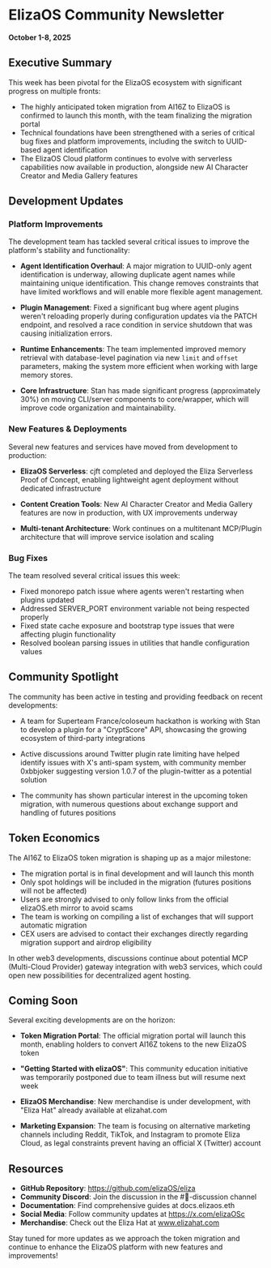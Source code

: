 # ElizaOS Community Newsletter
**October 1-8, 2025**

## Executive Summary

This week has been pivotal for the ElizaOS ecosystem with significant progress on multiple fronts:

- The highly anticipated token migration from AI16Z to ElizaOS is confirmed to launch this month, with the team finalizing the migration portal
- Technical foundations have been strengthened with a series of critical bug fixes and platform improvements, including the switch to UUID-based agent identification
- The ElizaOS Cloud platform continues to evolve with serverless capabilities now available in production, alongside new AI Character Creator and Media Gallery features

## Development Updates

### Platform Improvements

The development team has tackled several critical issues to improve the platform's stability and functionality:

- **Agent Identification Overhaul**: A major migration to UUID-only agent identification is underway, allowing duplicate agent names while maintaining unique identification. This change removes constraints that have limited workflows and will enable more flexible agent management.

- **Plugin Management**: Fixed a significant bug where agent plugins weren't reloading properly during configuration updates via the PATCH endpoint, and resolved a race condition in service shutdown that was causing initialization errors.

- **Runtime Enhancements**: The team implemented improved memory retrieval with database-level pagination via new `limit` and `offset` parameters, making the system more efficient when working with large memory stores.

- **Core Infrastructure**: Stan has made significant progress (approximately 30%) on moving CLI/server components to core/wrapper, which will improve code organization and maintainability.

### New Features & Deployments

Several new features and services have moved from development to production:

- **ElizaOS Serverless**: cjft completed and deployed the Eliza Serverless Proof of Concept, enabling lightweight agent deployment without dedicated infrastructure
  
- **Content Creation Tools**: New AI Character Creator and Media Gallery features are now in production, with UX improvements underway

- **Multi-tenant Architecture**: Work continues on a multitenant MCP/Plugin architecture that will improve service isolation and scaling

### Bug Fixes

The team resolved several critical issues this week:

- Fixed monorepo patch issue where agents weren't restarting when plugins updated
- Addressed SERVER_PORT environment variable not being respected properly
- Fixed state cache exposure and bootstrap type issues that were affecting plugin functionality
- Resolved boolean parsing issues in utilities that handle configuration values

## Community Spotlight

The community has been active in testing and providing feedback on recent developments:

- A team for Superteam France/coloseum hackathon is working with Stan to develop a plugin for a "CryptScore" API, showcasing the growing ecosystem of third-party integrations
  
- Active discussions around Twitter plugin rate limiting have helped identify issues with X's anti-spam system, with community member 0xbbjoker suggesting version 1.0.7 of the plugin-twitter as a potential solution

- The community has shown particular interest in the upcoming token migration, with numerous questions about exchange support and handling of futures positions

## Token Economics

The AI16Z to ElizaOS token migration is shaping up as a major milestone:

- The migration portal is in final development and will launch this month
- Only spot holdings will be included in the migration (futures positions will not be affected)
- Users are strongly advised to only follow links from the official elizaOS.eth mirror to avoid scams
- The team is working on compiling a list of exchanges that will support automatic migration
- CEX users are advised to contact their exchanges directly regarding migration support and airdrop eligibility

In other web3 developments, discussions continue about potential MCP (Multi-Cloud Provider) gateway integration with web3 services, which could open new possibilities for decentralized agent hosting.

## Coming Soon

Several exciting developments are on the horizon:

- **Token Migration Portal**: The official migration portal will launch this month, enabling holders to convert AI16Z tokens to the new ElizaOS token
  
- **"Getting Started with elizaOS"**: This community education initiative was temporarily postponed due to team illness but will resume next week
  
- **ElizaOS Merchandise**: New merchandise is under development, with "Eliza Hat" already available at elizahat.com
  
- **Marketing Expansion**: The team is focusing on alternative marketing channels including Reddit, TikTok, and Instagram to promote Eliza Cloud, as legal constraints prevent having an official X (Twitter) account

## Resources

- **GitHub Repository**: https://github.com/elizaOS/eliza
- **Community Discord**: Join the discussion in the #💬-discussion channel
- **Documentation**: Find comprehensive guides at docs.elizaos.eth
- **Social Media**: Follow community updates at https://x.com/elizaOSc
- **Merchandise**: Check out the Eliza Hat at www.elizahat.com

Stay tuned for more updates as we approach the token migration and continue to enhance the ElizaOS platform with new features and improvements!